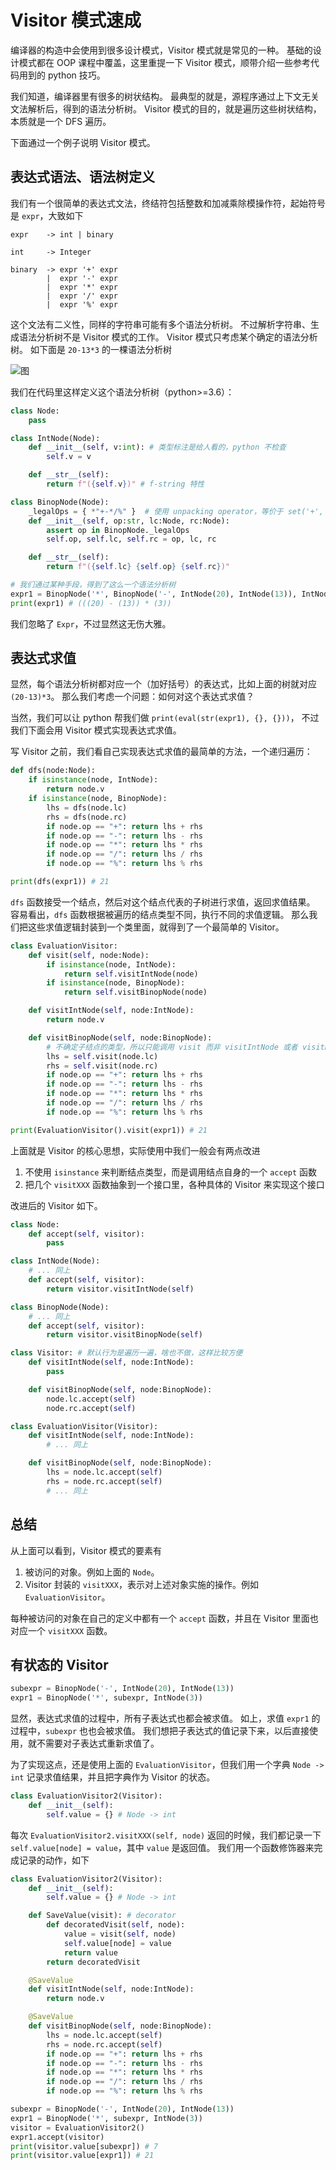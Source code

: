 # Visitor 模式速成
编译器的构造中会使用到很多设计模式，Visitor 模式就是常见的一种。
基础的设计模式都在 OOP 课程中覆盖，这里重提一下 Visitor 模式，顺带介绍一些参考代码用到的 python 技巧。

我们知道，编译器里有很多的树状结构。
最典型的就是，源程序通过上下文无关文法解析后，得到的语法分析树。
Visitor 模式的目的，就是遍历这些树状结构，本质就是一个 DFS 遍历。

下面通过一个例子说明 Visitor 模式。

## 表达式语法、语法树定义
我们有一个很简单的表达式文法，终结符包括整数和加减乘除模操作符，起始符号是 `expr`，大致如下

```
expr    -> int | binary

int     -> Integer

binary  -> expr '+' expr
        |  expr '-' expr
        |  expr '*' expr
        |  expr '/' expr
        |  expr '%' expr
```

这个文法有二义性，同样的字符串可能有多个语法分析树。
不过解析字符串、生成语法分析树不是 Visitor 模式的工作。
Visitor 模式只考虑某个确定的语法分析树。
如下面是 `20-13*3` 的一棵语法分析树

![图](./pics/parsetree.svg)

我们在代码里这样定义这个语法分析树（python>=3.6）：

```python
class Node:
    pass

class IntNode(Node):
    def __init__(self, v:int): # 类型标注是给人看的，python 不检查
        self.v = v

    def __str__(self):
        return f"({self.v})" # f-string 特性

class BinopNode(Node):
    _legalOps = { *"+-*/%" }  # 使用 unpacking operator，等价于 set('+', '-', '*', '/', '%')
    def __init__(self, op:str, lc:Node, rc:Node):
        assert op in BinopNode._legalOps
        self.op, self.lc, self.rc = op, lc, rc

    def __str__(self):
        return f"({self.lc} {self.op} {self.rc})"

# 我们通过某种手段，得到了这么一个语法分析树
expr1 = BinopNode('*', BinopNode('-', IntNode(20), IntNode(13)), IntNode(3))
print(expr1) # (((20) - (13)) * (3))
```

我们忽略了 `Expr`，不过显然这无伤大雅。

## 表达式求值
显然，每个语法分析树都对应一个（加好括号）的表达式，比如上面的树就对应 `(20-13)*3`。
那么我们考虑一个问题：如何对这个表达式求值？

当然，我们可以让 python 帮我们做 `print(eval(str(expr1), {}, {}))`，
不过我们下面会用 Visitor 模式实现表达式求值。

写 Visitor 之前，我们看自己实现表达式求值的最简单的方法，一个递归遍历：
```python
def dfs(node:Node):
    if isinstance(node, IntNode):
        return node.v
    if isinstance(node, BinopNode):
        lhs = dfs(node.lc)
        rhs = dfs(node.rc)
        if node.op == "+": return lhs + rhs
        if node.op == "-": return lhs - rhs
        if node.op == "*": return lhs * rhs
        if node.op == "/": return lhs / rhs
        if node.op == "%": return lhs % rhs

print(dfs(expr1)) # 21
```

`dfs` 函数接受一个结点，然后对这个结点代表的子树进行求值，返回求值结果。
容易看出，`dfs` 函数根据被遍历的结点类型不同，执行不同的求值逻辑。
那么我们把这些求值逻辑封装到一个类里面，就得到了一个最简单的 Visitor。

```python
class EvaluationVisitor:
    def visit(self, node:Node):
        if isinstance(node, IntNode):
            return self.visitIntNode(node)
        if isinstance(node, BinopNode):
            return self.visitBinopNode(node)

    def visitIntNode(self, node:IntNode):
        return node.v

    def visitBinopNode(self, node:BinopNode):
        # 不确定子结点的类型，所以只能调用 visit 而非 visitIntNode 或者 visitBinopNode
        lhs = self.visit(node.lc)
        rhs = self.visit(node.rc)
        if node.op == "+": return lhs + rhs
        if node.op == "-": return lhs - rhs
        if node.op == "*": return lhs * rhs
        if node.op == "/": return lhs / rhs
        if node.op == "%": return lhs % rhs

print(EvaluationVisitor().visit(expr1)) # 21
```

上面就是 Visitor 的核心思想，实际使用中我们一般会有两点改进
1. 不使用 `isinstance` 来判断结点类型，而是调用结点自身的一个 `accept` 函数
2. 把几个 `visitXXX` 函数抽象到一个接口里，各种具体的 Visitor 来实现这个接口

改进后的 Visitor 如下。
```python
class Node:
    def accept(self, visitor):
        pass

class IntNode(Node):
    # ... 同上
    def accept(self, visitor):
        return visitor.visitIntNode(self)

class BinopNode(Node):
    # ... 同上
    def accept(self, visitor):
        return visitor.visitBinopNode(self)

class Visitor: # 默认行为是遍历一遍，啥也不做，这样比较方便
    def visitIntNode(self, node:IntNode):
        pass

    def visitBinopNode(self, node:BinopNode):
        node.lc.accept(self)
        node.rc.accept(self)

class EvaluationVisitor(Visitor):
    def visitIntNode(self, node:IntNode):
        # ... 同上

    def visitBinopNode(self, node:BinopNode):
        lhs = node.lc.accept(self)
        rhs = node.rc.accept(self)
        # ... 同上
```

## 总结
从上面可以看到，Visitor 模式的要素有
1. 被访问的对象。例如上面的 `Node`。
2. Visitor 封装的 `visitXXX`，表示对上述对象实施的操作。例如 `EvaluationVisitor`。

每种被访问的对象在自己的定义中都有一个 `accept` 函数，并且在 Visitor 里面也对应一个 `visitXXX` 函数。

## 有状态的 Visitor
```python
subexpr = BinopNode('-', IntNode(20), IntNode(13))
expr1 = BinopNode('*', subexpr, IntNode(3))
```

显然，表达式求值的过程中，所有子表达式也都会被求值。
如上，求值 `expr1` 的过程中，`subexpr` 也也会被求值。
我们想把子表达式的值记录下来，以后直接使用，就不需要对子表达式重新求值了。

为了实现这点，还是使用上面的 `EvaluationVisitor`，但我们用一个字典 `Node -> int` 记录求值结果，并且把字典作为 Visitor 的状态。
```python
class EvaluationVisitor2(Visitor):
    def __init__(self):
        self.value = {} # Node -> int
```

每次 `EvaluationVisitor2.visitXXX(self, node)` 返回的时候，我们都记录一下 `self.value[node] = value`，其中 `value` 是返回值。
我们用一个函数修饰器来完成记录的动作，如下

```python
class EvaluationVisitor2(Visitor):
    def __init__(self):
        self.value = {} # Node -> int

    def SaveValue(visit): # decorator
        def decoratedVisit(self, node):
            value = visit(self, node)
            self.value[node] = value
            return value
        return decoratedVisit

    @SaveValue
    def visitIntNode(self, node:IntNode):
        return node.v

    @SaveValue
    def visitBinopNode(self, node:BinopNode):
        lhs = node.lc.accept(self)
        rhs = node.rc.accept(self)
        if node.op == "+": return lhs + rhs
        if node.op == "-": return lhs - rhs
        if node.op == "*": return lhs * rhs
        if node.op == "/": return lhs / rhs
        if node.op == "%": return lhs % rhs

subexpr = BinopNode('-', IntNode(20), IntNode(13))
expr1 = BinopNode('*', subexpr, IntNode(3))
visitor = EvaluationVisitor2()
expr1.accept(visitor)
print(visitor.value[subexpr]) # 7
print(visitor.value[expr1]) # 21
```
